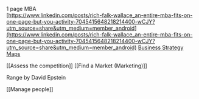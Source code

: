 1 page MBA  
[https://www.linkedin.com/posts/rich-falk-wallace_an-entire-mba-fits-on-one-page-but-you-activity-7045415648218214400-wCJY?utm_source=share&utm_medium=member_android](https://www.linkedin.com/posts/rich-falk-wallace_an-entire-mba-fits-on-one-page-but-you-activity-7045415648218214400-wCJY?utm_source=share&utm_medium=member_android)
[Business Strategy Maps](https://www.linkedin.com/posts/kumli_innovation-strategy-strategymaps-activity-7001151762564800512-FRDk?utm_source=share&utm_medium=member_desktop)

[[Assess the competition]]
[[Find a Market (Marketing)]]

Range by David Epstein

[[Manage people]]